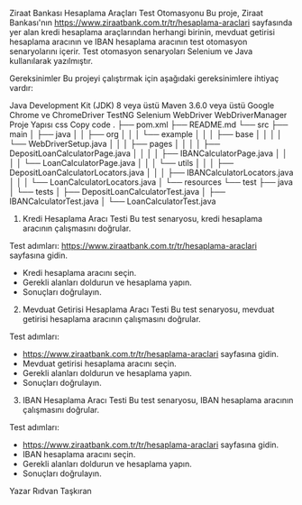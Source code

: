 Ziraat Bankası Hesaplama Araçları Test Otomasyonu
Bu proje, Ziraat Bankası'nın https://www.ziraatbank.com.tr/tr/hesaplama-araclari sayfasında yer alan kredi hesaplama araçlarından herhangi birinin, mevduat getirisi hesaplama aracının ve IBAN hesaplama aracının test otomasyon senaryolarını içerir. Test otomasyon senaryoları Selenium ve Java kullanılarak yazılmıştır.

Gereksinimler
Bu projeyi çalıştırmak için aşağıdaki gereksinimlere ihtiyaç vardır:

Java Development Kit (JDK) 8 veya üstü
Maven 3.6.0 veya üstü
Google Chrome ve ChromeDriver
TestNG
Selenium WebDriver
WebDriverManager
Proje Yapısı
css
Copy code
.
├── pom.xml
├── README.md
└── src
    ├── main
    │   ├── java
    │   │   ├── org
    │   │   │   └── example
    │   │   │       ├── base
    │   │   │       │   └── WebDriverSetup.java
    │   │   │       ├── pages
    │   │   │       │   ├── DepositLoanCalculatorPage.java
    │   │   │       │   ├── IBANCalculatorPage.java
    │   │   │       │   └── LoanCalculatorPage.java
    │   │   │       └── utils
    │   │   │           ├── DepositLoanCalculatorLocators.java
    │   │   │           ├── IBANCalculatorLocators.java
    │   │   │           └── LoanCalculatorLocators.java
    │   └── resources
    └── test
        ├── java
        │   └── tests
        │       ├── DepositLoanCalculatorTest.java
        │       ├── IBANCalculatorTest.java
        │       └── LoanCalculatorTest.java


1. Kredi Hesaplama Aracı Testi
Bu test senaryosu, kredi hesaplama aracının çalışmasını doğrular.

Test adımları:
https://www.ziraatbank.com.tr/tr/hesaplama-araclari sayfasına gidin.
- Kredi hesaplama aracını seçin.
- Gerekli alanları doldurun ve hesaplama yapın.
- Sonuçları doğrulayın.

2. Mevduat Getirisi Hesaplama Aracı Testi
Bu test senaryosu, mevduat getirisi hesaplama aracının çalışmasını doğrular.

Test adımları:
- https://www.ziraatbank.com.tr/tr/hesaplama-araclari sayfasına gidin.
- Mevduat getirisi hesaplama aracını seçin.
- Gerekli alanları doldurun ve hesaplama yapın.
- Sonuçları doğrulayın.

3. IBAN Hesaplama Aracı Testi
Bu test senaryosu, IBAN hesaplama aracının çalışmasını doğrular.

Test adımları:

- https://www.ziraatbank.com.tr/tr/hesaplama-araclari sayfasına gidin.
- IBAN hesaplama aracını seçin.
- Gerekli alanları doldurun ve hesaplama yapın.
- Sonuçları doğrulayın.

Yazar
Rıdvan Taşkıran
